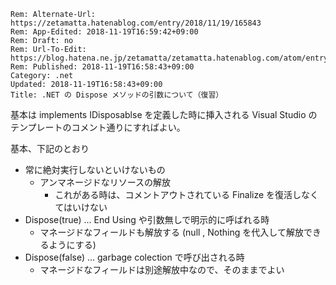 ```header
Rem: Alternate-Url: https://zetamatta.hatenablog.com/entry/2018/11/19/165843
Rem: App-Edited: 2018-11-19T16:59:42+09:00
Rem: Draft: no
Rem: Url-To-Edit: https://blog.hatena.ne.jp/zetamatta/zetamatta.hatenablog.com/atom/entry/10257846132672478963
Rem: Published: 2018-11-19T16:58:43+09:00
Category: .net
Updated: 2018-11-19T16:58:43+09:00
Title: .NET の Dispose メソッドの引数について（復習）
```
基本は implements IDisposablse を定義した時に挿入される Visual Studio のテンプレートのコメント通りにすればよい。

基本、下記のとおり

*  常に絶対実行しないといけないもの
    * アンマネージドなリソースの解放
       * これがある時は、コメントアウトされている Finalize を復活しなくてはいけない
* Dispose(true) … End Using や引数無しで明示的に呼ばれる時
    * マネージドなフィールドも解放する (null , Nothing を代入して解放できるようにする)
* Dispose(false) … garbage colection で呼び出される時
    * マネージドなフィールドは別途解放中なので、そのままでよい
